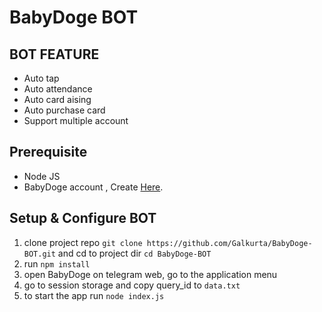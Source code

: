 # BabyDoge BOT

## BOT FEATURE

- Auto tap
- Auto attendance
- Auto card aising
- Auto purchase card
- Support multiple account

## Prerequisite

- Node JS
- BabyDoge account , Create [Here](https://t.me/BabyDogePAWS_Bot?start=r_6944804952).

## Setup & Configure BOT

1. clone project repo `git clone https://github.com/Galkurta/BabyDoge-BOT.git` and cd to project dir `cd BabyDoge-BOT`
2. run `npm install`
3. open BabyDoge on telegram web, go to the application menu
4. go to session storage and copy query_id to `data.txt`
5. to start the app run `node index.js`
